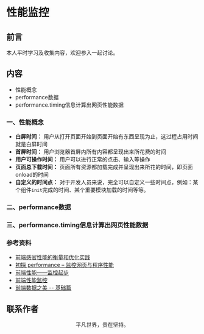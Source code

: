 # 性能监控

## 前言

本人平时学习及收集内容，欢迎参入一起讨论。

## 内容

- 性能概念
- performance数据
- performance.timing信息计算出网页性能数据

### 一、性能概念

- **白屏时间：** 用户从打开页面开始到页面开始有东西呈现为止，这过程占用时间就是白屏时间
- **首屏时间：** 用户浏览器首屏内所有内容都呈现出来所花费的时间
- **用户可操作时间：** 用户可以进行正常的点击、输入等操作
- **页面总下载时间：** 页面所有资源都加载完成并呈现出来所花的时间，即页面onload的时间
- **自定义的时间点：** 对于开发人员来说，完全可以自定义一些时间点，例如：某个组件`init`完成的时间、某个重要模块加载的时间等等。

### 二、performance数据

### 三、performance.timing信息计算出网页性能数据

### 参考资料

- [前端感官性能的衡量和优化实践](https://tech.meituan.com/Optimization_of_front_end_sensory_properties.html)
- [初探 performance – 监控网页与程序性能](http://www.alloyteam.com/2015/09/explore-performance/)
- [前端性能——监控起步](https://www.cnblogs.com/chuaWeb/p/PerformanceMonitoring.html)
- [前端性能监控](https://juejin.im/entry/58ba9cb5128fe100643da2cc)
- [前端数据之美 -- 基础篇](http://fex.baidu.com/blog/2014/05/front_end-data/)

## 联系作者

<div align="center">
    <p>
        平凡世界，贵在坚持。
    </p>
    <img :src="$withBase('/about/contact.png')" />
</div>